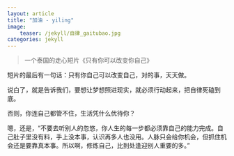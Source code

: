 ```yaml
---           
layout: article        
title: "加油 - yiling"        
image:              
    teaser: /jekyll/自律_gaitubao.jpg
categories: jekyll     
---    
```


> 一个泰国的走心短片《只有你可以改变你自己》

短片的最后有一句话：只有你自己可以改变自己，对的事，天天做。     

说白了，就是告诉我们，要想让梦想照进现实，就必须行动起来，把自律死磕到底。   

否则，你连自己都管不住，生活凭什么优待你？    

嗯，还是，“不要去听别人的忽悠，你人生的每一步都必须靠自己的能力完成。自己肚子里没有料，手上没本事，认识再多人也没用。人脉只会给你机会，但抓住机会还是要靠真本事。所以啊，修炼自己，比到处逢迎别人重要的多。”  

       